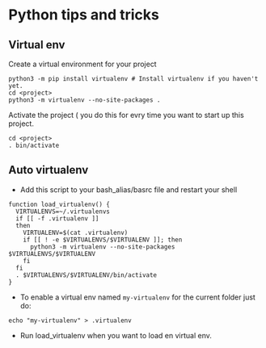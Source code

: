 # Python tips and tricks



## Virtual env
Create a virtual environment for your project
```
python3 -m pip install virtualenv # Install virtualenv if you haven't yet.
cd <project>
python3 -m virtualenv --no-site-packages .
```

Activate the project ( you do this for evry time you want to start up this project.
```
cd <project>
. bin/activate
```

## Auto virtualenv
- Add this script to your bash_alias/basrc file and restart your shell
```
function load_virtualenv() {
  VIRTUALENVS=~/.virtualenvs
  if [[ -f .virtualenv ]]
  then
    VIRTUALENV=$(cat .virtualenv)
    if [[ ! -e $VIRTUALENVS/$VIRTUALENV ]]; then
      python3 -m virtualenv --no-site-packages $VIRTUALENVS/$VIRTUALENV
    fi
  fi
  . $VIRTUALENVS/$VIRTUALENV/bin/activate
}
```
- To enable a virtual env named `my-virtualenv` for the current folder just do:
```
echo "my-virtualenv" > .virtualenv
```
- Run load_virtualenv when you want to load en virtual env.
